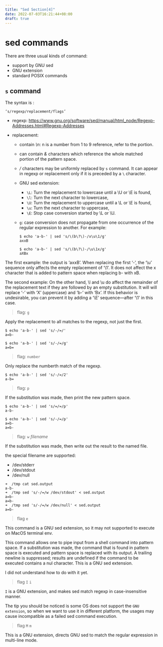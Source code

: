 ```yaml
---
title: "Sed Section[4]"
date: 2022-07-03T16:21:44+08:00
draft: true 
---
```



# sed commands

There are three usual kinds of command:

* support by GNU sed
* GNU extension
* standard POSIX commands

 ## `s` command

The syntax is : 

	‘s/regexp/replacement/flags’

* regexp:
  https://www.gnu.org/software/sed/manual/html_node/Regexp-Addresses.html#Regexp-Addresses
  
* replacement:

	* contain *\n*: n is a number from 1 to 9  reference, refer to the
      portion.
	* can contain *&* characters which reference the whole matched
      portion of the pattern space.
	* */* characters may be uniformly replaced by `s` command. It can
      appear in regexp or replacement only if it is preceded by a `\`
      character.
	* GNU sed extension:
		
		* `\L`: Turn the replacement to lowercase until a \U or \E is
          found,
		* `\l`: Turn the next character to lowercase,
		* `\U`: Turn the replacement to uppercase until a \L or \E is
          found,
		* `\u`: Turn the next character to uppercase,
		* `\E`: Stop case conversion started by \L or \U.
	* `g`: case conversion does not propagate from one occurrence of
      the regular expression to another. For example:
	  
	  ```shell
	  $ echo 'a-b-' | sed 's/\(b\?\)-/x\u\1/g'
      axxB
	  
	  $ echo 'a-b-' | sed 's/\(b\?\)-/\u\1x/g'
	  aXBx
	  
	  ```

The first example: the output is ‘axxB’. When replacing the first ‘-’, the ‘\u’ 
sequence only affects the empty replacement of ‘\1’. It does not affect the x
character that is added to pattern space when replacing b- with xB.

The second example: On the other hand, \l and \u do affect the remainder of the
replacement text if they are followed by an empty substitution. It will will
replace ‘-’ with ‘X’ (uppercase) and ‘b-’ with ‘Bx’. If this behavior is
undesirable, you can prevent it by adding a ‘\E’ sequence—after ‘\1’ in this case.


> flag: `g`

Apply the replacement to all matches to the regexp, not just the first.

```shell
$ echo 'a-b-' | sed 's/-/=/'
a=b-

$ echo 'a-b-' | sed 's/-/=/g'
a=b=

```

> flag: `number`

Only replace the numberth match of the regexp.

```shell
$ echo 'a-b-' | sed 's/-/=/2'
a-b=

```

> flag: `p`

If the substitution was made, then print the new pattern space.

```shell
$ echo 'a-b-' | sed 's/=/=/p'
a-b-

$ echo 'a-b-' | sed 's/-/=/p'
a=b-
a=b-

```

> flag: `w` *filename*

If the substitution was made, then write out the result to the named file.

the special filename are supported:

* /dev/stderr
* /dev/stdout
* /dev/null

```shell
➜  /tmp cat sed.output 
a-b-
➜  /tmp sed 's/-/=/w /dev/stdout' < sed.output
a=b-
a=b-
➜  /tmp sed 's/-/=/w /dev/null' < sed.output
a=b-
```

> flag `e`

This command is a GNU sed extension, so it may not supported to execute on MacOS terminal env.

This command allows one to pipe input from a shell command into pattern
space. If a substitution was made, the command that is found in pattern space
is executed and pattern space is replaced with its output. A trailing newline
is suppressed; results are undefined if the command to be executed contains a
nul character. This is a GNU sed extension.

<todo> I did not understand how to do with it yet.

> flag `I` `i`

`I` is a GNU extension, and makes sed match regexp in case-insensitive manner. 

The tip you should be noticed is some OS does not support the `GNU extension`, so
when we want to use it in different platform, the usages may cause incompatible as
a failed sed command execution.

> flag `M` `m`

This is a GNU extension, directs GNU sed to match the regular expression in multi-line mode.

<!-- TODO

The modifier causes ^ and $ to match respectively (in addition to the normal behavior)
the empty string after a newline, and the empty string before a newline. There
are special character sequences (\‘ and \’) which always match the beginning
or the end of the buffer. In addition, the period character does not match a
new-line character in multi-line mode.




# `-e`

`-e` is short for `--expression`, `-e` will specify the option value
as the script and  treats all the following  non-option parameters as
input files.  Without `-e` or `-f` options, sed uses the first
non-option parameter as the script, and the following non-option
parameters as input files.

```
sed -e ’s/hello/world/’ input.txt > output.txt
sed --expression=’s/hello/world/’ input.txt > output.txt

echo ’s/hello/world/’ > myscript.sed
sed -f myscript.sed input.txt > output.txt
sed --file=myscript.sed input.txt > output.txt
```


> Append the editing commands specified by the command argument to the list
> of commands.                                                                                                    

git version | sed -e 's/^git version //'



# references

* https://www.gnu.org/software/sed/manual/html_node/index.html
